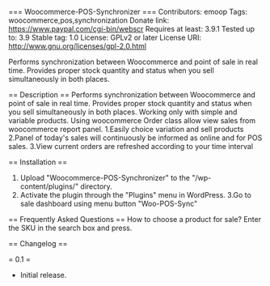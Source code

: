 
=== Woocommerce-POS-Synchronizer ===
Contributors: emoop
Tags: woocommerce,pos,synchronization
Donate link: https://www.paypal.com/cgi-bin/webscr
Requires at least: 3.9.1
Tested up to: 3.9
Stable tag: 1.0
License: GPLv2 or later
License URI: http://www.gnu.org/licenses/gpl-2.0.html

Performs synchronization between Woocommerce and point of sale in real time. Provides proper stock quantity and status when you sell simultaneously in both places. 

== Description ==
Performs synchronization between Woocommerce and point of sale in real time. Provides proper stock quantity and status when you sell simultaneously in both places. Working only with simple and variable products. Using woocommerce Order class allow view sales from woocommerce report panel. 
1.Еasily choice variation and sell products
2.Panel of today\'s sales will continuously be informed as online and for POS sales. 
3.View current orders are refreshed according to your time interval

== Installation ==
1. Upload \"Woocommerce-POS-Synchronizer\" to the \"/wp-content/plugins/\" directory.
2. Activate the plugin through the \"Plugins\" menu in WordPress.
3.Go to sale dashboard using menu button \"Woo-POS-Sync\"

== Frequently Asked Questions ==
How to choose a product for sale?
Enter the SKU in the search box and press.

== Changelog ==

= 0.1 =
* Initial release.
